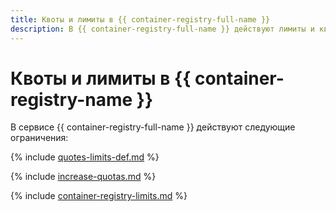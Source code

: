 ```yaml
---
title: Квоты и лимиты в {{ container-registry-full-name }}
description: В {{ container-registry-full-name }} действуют лимиты и квоты на максимальное количество реестров, количество одновременных запусков сканирования образа в одном облаке. Более подробно об ограничениях в сервисе вы узнаете из данной статьи.
---
```


# Квоты и лимиты в {{ container-registry-name }}

В сервисе {{ container-registry-full-name }} действуют следующие ограничения:

{% include [quotes-limits-def.md](../../_includes/quotes-limits-def.md) %}

{% include [increase-quotas.md](../../_includes/increase-quotas.md) %}

{% include [container-registry-limits.md](../../_includes/container-registry-limits.md) %}
